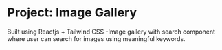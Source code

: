 # Project: Image Gallery
Built using Reactjs + Tailwind CSS
-Image gallery with search component where user can search for images using meaningful keywords.
